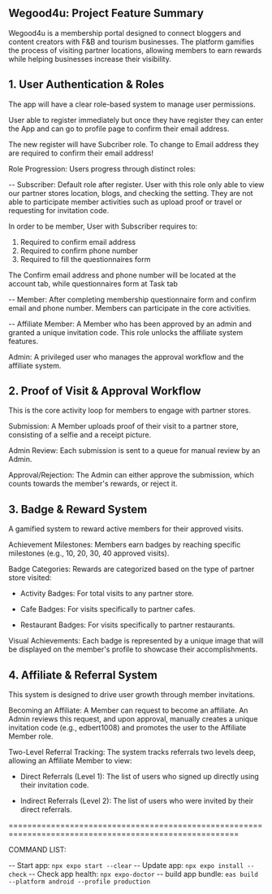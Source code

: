 ## Wegood4u: Project Feature Summary
Wegood4u is a membership portal designed to connect bloggers and content creators with F&B and tourism businesses. The platform gamifies the process of visiting partner locations, allowing members to earn rewards while helping businesses increase their visibility.

## 1. User Authentication & Roles
The app will have a clear role-based system to manage user permissions.

User able to register immediately but once they have register they can enter the App and can go to profile page to confirm their email address.

The new register will have Subcriber role. To change to Email address they are required to confirm their email address!

Role Progression: Users progress through distinct roles:

-- Subscriber: Default role after register. User with this role only able to view our partner stores location, blogs, and checking the setting. They are not able to participate member activities such as upload proof or travel or requesting for invitation code.

In order to be member, User with Subscriber requires to:
1. Required to confirm email address
2. Required to confirm phone number
3. Required to fill the questionnaires form

The Confirm email address and phone number will be located at the account tab, while questionnaires form at Task tab

-- Member: After completing membership questionnaire form and confirm email and phone number. Members can participate in the core activities.

-- Affiliate Member: A Member who has been approved by an admin and granted a unique invitation code. This role unlocks the affiliate system features.

Admin: A privileged user who manages the approval workflow and the affiliate system.

## 2. Proof of Visit & Approval Workflow
This is the core activity loop for members to engage with partner stores.

Submission: A Member uploads proof of their visit to a partner store, consisting of a selfie and a receipt picture.

Admin Review: Each submission is sent to a queue for manual review by an Admin.

Approval/Rejection: The Admin can either approve the submission, which counts towards the member's rewards, or reject it.

## 3. Badge & Reward System
A gamified system to reward active members for their approved visits.

Achievement Milestones: Members earn badges by reaching specific milestones (e.g., 10, 20, 30, 40 approved visits).

Badge Categories: Rewards are categorized based on the type of partner store visited:

- Activity Badges: For total visits to any partner store.

- Cafe Badges: For visits specifically to partner cafes.

- Restaurant Badges: For visits specifically to partner restaurants.

Visual Achievements: Each badge is represented by a unique image that will be displayed on the member's profile to showcase their accomplishments.

## 4. Affiliate & Referral System
This system is designed to drive user growth through member invitations.

Becoming an Affiliate: A Member can request to become an affiliate. An Admin reviews this request, and upon approval, manually creates a unique invitation code (e.g., edbert1008) and promotes the user to the Affiliate Member role.

Two-Level Referral Tracking: The system tracks referrals two levels deep, allowing an Affiliate Member to view:

- Direct Referrals (Level 1): The list of users who signed up directly using their invitation code.

- Indirect Referrals (Level 2): The list of users who were invited by their direct referrals.

=======================================================================================================

COMMAND LIST:

-- Start app: ```npx expo start --clear```
-- Update app: ```npx expo install --check```
-- Check app health: ```npx expo-doctor```
-- build app bundle: ```eas build --platform android --profile production``` 